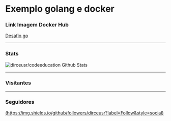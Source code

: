 # Exemplo golang e docker


### Link Imagem Docker Hub
[Desafio go](https://hub.docker.com/r/dirceusr/codeeducation)
___
### Stats
<img aling="left" alt="dirceusr/codeeducation Github Stats" 
src="https://github-readme-stats.vercel.app/api?username=dirceusr&show_icons=true"/>    
___
### Visitantes
[](https://visitor-badge.laobi.icu/badge?page_id=dirceusr)
___
### Seguidores
[(https://img.shields.io/github/followers/dirceusr?label=Follow&style=social)](https://github.com/dirceusr)
     


